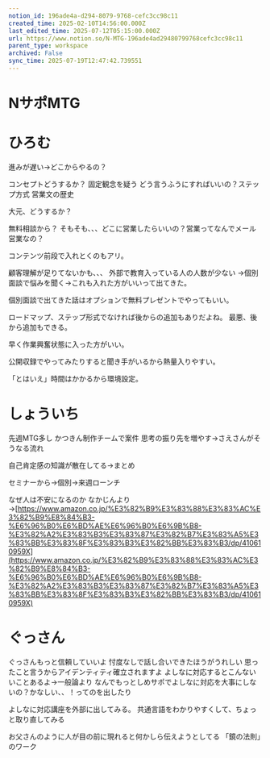 ```yaml
---
notion_id: 196ade4a-d294-8079-9768-cefc3cc98c11
created_time: 2025-02-10T14:56:00.000Z
last_edited_time: 2025-07-12T05:15:00.000Z
url: https://www.notion.so/N-MTG-196ade4ad29480799768cefc3cc98c11
parent_type: workspace
archived: False
sync_time: 2025-07-19T12:47:42.739551
---
```

# NサポMTG

  # ひろむ
  進みが遅い→どこからやるの？
  
  コンセプトどうするか？
  固定観念を疑う
  どう言うふうにすればいいの？ステップ方式
  営業文の歴史
  
  大元、どうするか？
  
  無料相談から？
  そもそも、、、どこに営業したらいいの？営業ってなんでメール営業なの？
  
  コンテンツ前段で入れとくのもアリ。
  
  顧客理解が足りてないかも、、、
  外部で教育入っている人の人数が少ない
  →個別面談で悩みを聞く→これも入れた方がいいって出てきた。
  
  個別面談で出てきた話はオプションで無料プレゼントでやってもいい。
  
  ロードマップ、ステップ形式でなければ後からの追加もありだよね。
  最悪、後から追加もできる。
  
  早く作業興奮状態に入った方がいい。
  
  公開収録でやってみたりすると聞き手がいるから熱量入りやすい。
  
  「とはいえ」時間はかかるから環境設定。
  
  # しょういち
  先週MTG多し
  かつきん制作チームで案件
  思考の振り先を増やす→さえさんがそうなる流れ
  
  自己肯定感の知識が散在してる→まとめ
  
  セミナーから→個別→来週ローンチ
  
  なぜ人は不安になるのか
  なかじんより→[https://www.amazon.co.jp/%E3%82%B9%E3%83%88%E3%83%AC%E3%82%B9%E8%84%B3-%E6%96%B0%E6%BD%AE%E6%96%B0%E6%9B%B8-%E3%82%A2%E3%83%B3%E3%83%87%E3%82%B7%E3%83%A5%E3%83%BB%E3%83%8F%E3%83%B3%E3%82%BB%E3%83%B3/dp/410610959X](https://www.amazon.co.jp/%E3%82%B9%E3%83%88%E3%83%AC%E3%82%B9%E8%84%B3-%E6%96%B0%E6%BD%AE%E6%96%B0%E6%9B%B8-%E3%82%A2%E3%83%B3%E3%83%87%E3%82%B7%E3%83%A5%E3%83%BB%E3%83%8F%E3%83%B3%E3%82%BB%E3%83%B3/dp/410610959X)
  
  # ぐっさん
  ぐっさんもっと信頼していいよ
  忖度なしで話し合いできたほうがうれしい
  思ったこと言うからアイデンティティ確立されますよ
  よしなに対応するとこんないいことあるよ→一般論より
  なんでもっとしめサポでよしなに対応を大事にしないの？かなしい、、！ってのを出したり
  
  よしなに対応講座を外部に出してみる。
  共通言語をわかりやすくして、ちょっと取り直してみる
  
  お父さんのように人が目の前に現れると何かしら伝えようとしてる
  「鏡の法則」のワーク
  
  